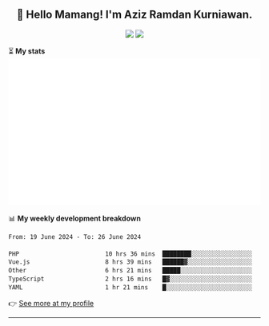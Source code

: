 <h2 align="center">👋 Hello Mamang! I'm Aziz Ramdan Kurniawan.</h2>  
<p align="center">
  <img src="https://komarev.com/ghpvc/?username=azizramdan">
  <img src="https://wakatime.com/badge/user/90056fa0-4c31-4eca-954e-2a3ac05896f9.svg">
</p>
    
⏳ **My stats**  
![](https://raw.githubusercontent.com/azizramdan/github-stats/master/generated/overview.svg#gh-dark-mode-only)

📊 **My weekly development breakdown**
<!--START_SECTION:waka-->

```txt
From: 19 June 2024 - To: 26 June 2024

PHP                        10 hrs 36 mins  ████████░░░░░░░░░░░░░░░░░   32.52 %
Vue.js                     8 hrs 39 mins   ██████▓░░░░░░░░░░░░░░░░░░   26.53 %
Other                      6 hrs 21 mins   █████░░░░░░░░░░░░░░░░░░░░   19.48 %
TypeScript                 2 hrs 16 mins   █▓░░░░░░░░░░░░░░░░░░░░░░░   06.98 %
YAML                       1 hr 21 mins    █░░░░░░░░░░░░░░░░░░░░░░░░   04.14 %
```

<!--END_SECTION:waka-->
👉 [See more at my profile](https://wakatime.com/@azizramdan)
***
